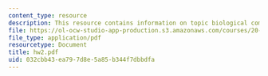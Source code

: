 ```yaml
---
content_type: resource
description: This resource contains information on topic biological computation.
file: https://ol-ocw-studio-app-production.s3.amazonaws.com/courses/20-181-computation-for-biological-engineers-fall-2006/032cbb43ea797d8e5a85b344f7dbbdfa_hw2.pdf
file_type: application/pdf
resourcetype: Document
title: hw2.pdf
uid: 032cbb43-ea79-7d8e-5a85-b344f7dbbdfa
---
```

